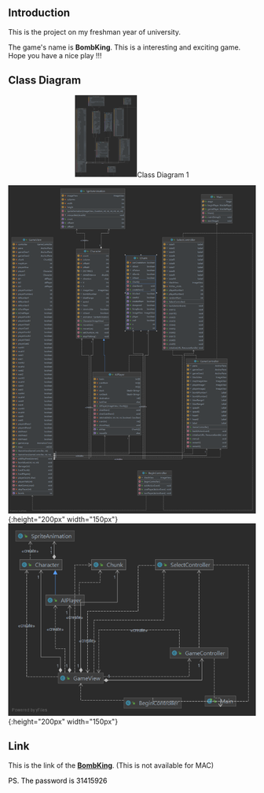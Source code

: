 ## Introduction

This is the project on my freshman year of university.

The game's name is **BombKing**. This is a interesting and exciting game. Hope you have a nice play !!!
  

## Class Diagram

<center><img src="/src/resources/Images/BombKingClassDiagram1.png" width="25%" height="25%" />Class Diagram 1</center>

![Class Diagram 1](/src/resources/Images/BombKingClassDiagram1.png){:height="200px" width="150px"}
![Class Diagram 1](/src/resources/Images/BombKingClassDiagram2.png){:height="200px" width="150px"}


## Link


This is the link of the [**BombKing**](https://drive.google.com/file/d/1skY7E5xNNb8dkAclgH6mWEqyuS4XTzZm/view?usp=sharing).  (This is not available for MAC)

<span style="color:black">PS. The password is 31415926</span>

